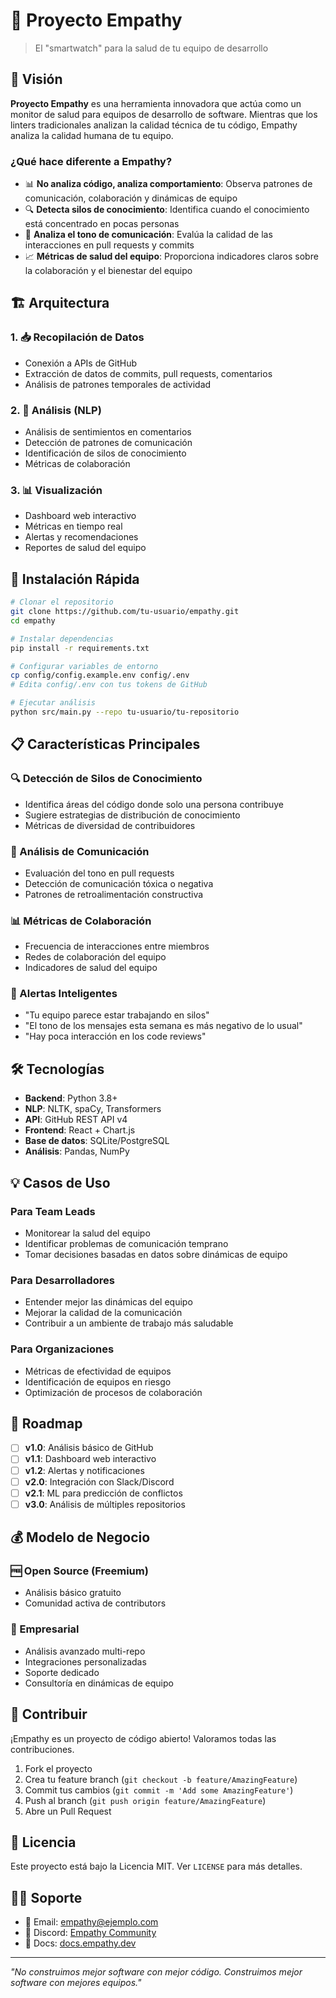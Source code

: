 # 🤝 Proyecto Empathy

> El "smartwatch" para la salud de tu equipo de desarrollo

## 🎯 Visión

**Proyecto Empathy** es una herramienta innovadora que actúa como un monitor de salud para equipos de desarrollo de software. Mientras que los linters tradicionales analizan la calidad técnica de tu código, Empathy analiza la calidad humana de tu equipo.

### ¿Qué hace diferente a Empathy?

- 📊 **No analiza código, analiza comportamiento**: Observa patrones de comunicación, colaboración y dinámicas de equipo
- 🔍 **Detecta silos de conocimiento**: Identifica cuando el conocimiento está concentrado en pocas personas
- 💬 **Analiza el tono de comunicación**: Evalúa la calidad de las interacciones en pull requests y commits
- 📈 **Métricas de salud del equipo**: Proporciona indicadores claros sobre la colaboración y el bienestar del equipo

## 🏗️ Arquitectura

### 1. 📥 Recopilación de Datos
- Conexión a APIs de GitHub
- Extracción de datos de commits, pull requests, comentarios
- Análisis de patrones temporales de actividad

### 2. 🧠 Análisis (NLP)
- Análisis de sentimientos en comentarios
- Detección de patrones de comunicación
- Identificación de silos de conocimiento
- Métricas de colaboración

### 3. 📊 Visualización
- Dashboard web interactivo
- Métricas en tiempo real
- Alertas y recomendaciones
- Reportes de salud del equipo

## 🚀 Instalación Rápida

```bash
# Clonar el repositorio
git clone https://github.com/tu-usuario/empathy.git
cd empathy

# Instalar dependencias
pip install -r requirements.txt

# Configurar variables de entorno
cp config/config.example.env config/.env
# Edita config/.env con tus tokens de GitHub

# Ejecutar análisis
python src/main.py --repo tu-usuario/tu-repositorio
```

## 📋 Características Principales

### 🔍 Detección de Silos de Conocimiento
- Identifica áreas del código donde solo una persona contribuye
- Sugiere estrategias de distribución de conocimiento
- Métricas de diversidad de contribuidores

### 💬 Análisis de Comunicación
- Evaluación del tono en pull requests
- Detección de comunicación tóxica o negativa
- Patrones de retroalimentación constructiva

### 📊 Métricas de Colaboración
- Frecuencia de interacciones entre miembros
- Redes de colaboración del equipo
- Indicadores de salud del equipo

### 🎯 Alertas Inteligentes
- "Tu equipo parece estar trabajando en silos"
- "El tono de los mensajes esta semana es más negativo de lo usual"
- "Hay poca interacción en los code reviews"

## 🛠️ Tecnologías

- **Backend**: Python 3.8+
- **NLP**: NLTK, spaCy, Transformers
- **API**: GitHub REST API v4
- **Frontend**: React + Chart.js
- **Base de datos**: SQLite/PostgreSQL
- **Análisis**: Pandas, NumPy

## 💡 Casos de Uso

### Para Team Leads
- Monitorear la salud del equipo
- Identificar problemas de comunicación temprano
- Tomar decisiones basadas en datos sobre dinámicas de equipo

### Para Desarrolladores
- Entender mejor las dinámicas del equipo
- Mejorar la calidad de la comunicación
- Contribuir a un ambiente de trabajo más saludable

### Para Organizaciones
- Métricas de efectividad de equipos
- Identificación de equipos en riesgo
- Optimización de procesos de colaboración

## 🔮 Roadmap

- [ ] **v1.0**: Análisis básico de GitHub
- [ ] **v1.1**: Dashboard web interactivo
- [ ] **v1.2**: Alertas y notificaciones
- [ ] **v2.0**: Integración con Slack/Discord
- [ ] **v2.1**: ML para predicción de conflictos
- [ ] **v3.0**: Análisis de múltiples repositorios

## 💰 Modelo de Negocio

### 🆓 Open Source (Freemium)
- Análisis básico gratuito
- Comunidad activa de contributors

### 💼 Empresarial
- Análisis avanzado multi-repo
- Integraciones personalizadas
- Soporte dedicado
- Consultoría en dinámicas de equipo

## 🤝 Contribuir

¡Empathy es un proyecto de código abierto! Valoramos todas las contribuciones.

1. Fork el proyecto
2. Crea tu feature branch (`git checkout -b feature/AmazingFeature`)
3. Commit tus cambios (`git commit -m 'Add some AmazingFeature'`)
4. Push al branch (`git push origin feature/AmazingFeature`)
5. Abre un Pull Request

## 📄 Licencia

Este proyecto está bajo la Licencia MIT. Ver `LICENSE` para más detalles.

## 🙋‍♀️ Soporte

- 📧 Email: empathy@ejemplo.com
- 💬 Discord: [Empathy Community](https://discord.gg/empathy)
- 📖 Docs: [docs.empathy.dev](https://docs.empathy.dev)

---

*"No construimos mejor software con mejor código. Construimos mejor software con mejores equipos."*